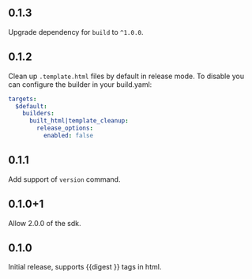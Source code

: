 ## 0.1.3

Upgrade dependency for `build` to `^1.0.0`.

## 0.1.2

Clean up `.template.html` files by default in release mode. To disable you can
configure the builder in your build.yaml:

```yaml
targets:
  $default:
    builders:
      built_html|template_cleanup:
        release_options:
          enabled: false
```

## 0.1.1

Add support of `version` command.

## 0.1.0+1

Allow 2.0.0 of the sdk.

## 0.1.0

Initial release, supports {{digest <uri>}} tags in html.
